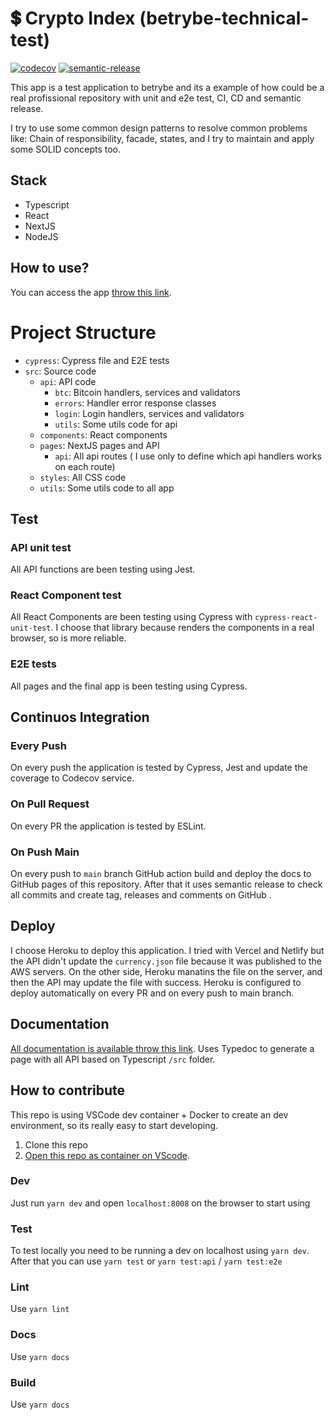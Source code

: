 # 💲 Crypto Index (betrybe-technical-test)
[![codecov](https://codecov.io/gh/jonyw4/betrybe-technical-test/branch/main/graph/badge.svg?token=ZCG023NWZW)](https://codecov.io/gh/jonyw4/betrybe-technical-test)
[![semantic-release](https://img.shields.io/badge/%20%20%F0%9F%93%A6%F0%9F%9A%80-semantic--release-e10079.svg)](https://github.com/semantic-release/semantic-release)

This app is a test application to betrybe and its a example of how could be a real profissional repository with unit and e2e test, CI, CD and semantic release.

I try to use some common design patterns to resolve common problems like: Chain of responsibility, facade, states, and I try to maintain and apply some SOLID concepts too.

## Stack
- Typescript
- React
- NextJS
- NodeJS

## How to use?
You can access the app [throw this link](https://betrybe-technical-test.herokuapp.com/).


# Project Structure
- `cypress`: Cypress file and E2E tests
- `src`: Source code
  - `api`: API code
    - `btc`: Bitcoin handlers, services and validators
    - `errors`: Handler error response classes
    - `login`: Login handlers, services and validators
    - `utils`: Some utils code for api
  - `components`: React components
  - `pages`: NextJS pages and API
    - `api`: All api routes ( I use only to define which api handlers works on each route)
  - `styles`: All CSS code
  - `utils`: Some utils code to all app

## Test

### API unit test
All API functions are been testing using Jest.

### React Component test
All React Components are been testing using Cypress with `cypress-react-unit-test`. I choose that library because renders the components in a real browser, so is more reliable.

### E2E tests
All pages and the final app is been testing using Cypress.

## Continuos Integration
### Every Push
On every push the application is tested by Cypress, Jest and update the coverage to Codecov service.

### On Pull Request
On every PR the application is tested by ESLint.

### On Push Main
On every push to `main` branch GitHub action build and deploy the docs to GitHub pages of this repository. After that it uses semantic release to check all commits and create tag, releases and comments on GitHub .

## Deploy
I choose Heroku to deploy this application. I tried with Vercel and Netlify but the API didn't update the `currency.json` file because it was published to the AWS servers.
On the other side, Heroku manatins the file on the server, and then the API may update the file with success.
Heroku is configured to deploy automatically on every PR and on every push to main branch.

## Documentation
[All documentation is available throw this link](https://jonyw4.github.io/betrybe-technical-test/). Uses Typedoc to generate a page with all API based on Typescript `/src` folder.

## How to contribute
This repo is using VSCode dev container + Docker to create an dev environment, so its really easy to start developing. 

1. Clone this repo
2. [Open this repo as container on VScode](https://betrybe-technical-test.herokuapp.com/).

### Dev
Just run `yarn dev` and open `localhost:8008` on the browser to start using

### Test
To test locally you need to be running a dev on localhost using `yarn dev`. After that you can use `yarn test` or `yarn test:api` / `yarn test:e2e` 

### Lint
Use `yarn lint`

### Docs
Use `yarn docs`

### Build
Use `yarn docs`